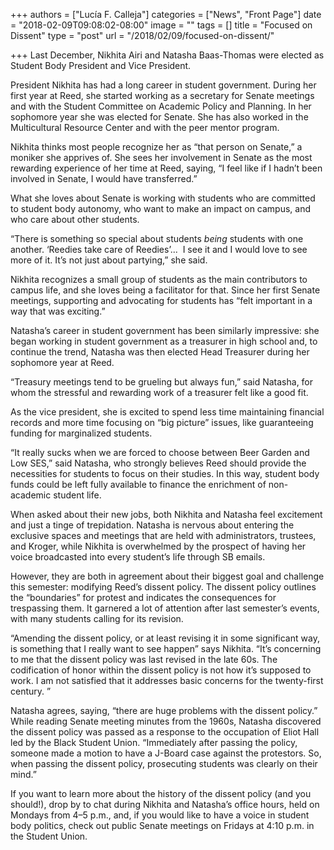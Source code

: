 +++
authors = ["Lucía F. Calleja"]
categories = ["News", "Front Page"]
date = "2018-02-09T09:08:02-08:00"
image = ""
tags = []
title = "Focused on Dissent"
type = "post"
url = "/2018/02/09/focused-on-dissent/"

+++
Last December, Nikhita Airi and Natasha Baas-Thomas were elected as Student Body President and Vice President. 

President Nikhita has had a long career in student government. During her first year at Reed, she started working as a secretary for Senate meetings and with the Student Committee on Academic Policy and Planning. In her sophomore year she was elected for Senate. She has also worked in the Multicultural Resource Center and with the peer mentor program.

Nikhita thinks most people recognize her as “that person on Senate,” a moniker she apprives of. She sees her involvement in Senate as the most rewarding experience of her time at Reed, saying, “I feel like if I hadn’t been involved in Senate, I would have transferred.” 

What she loves about Senate is working with students who are committed to student body autonomy, who want to make an impact on campus, and who care about other students. 

“There is something so special about students _being_ students with one another. ‘Reedies take care of Reedies’...  I see it and I would love to see more of it. It’s not just about partying,” she said.

Nikhita recognizes a small group of students as the main contributors to campus life, and she loves being a facilitator for that. Since her first Senate meetings, supporting and advocating for students has “felt important in a way that was exciting.”

Natasha’s career in student government has been similarly impressive: she began working in student government as a treasurer in high school and, to continue the trend, Natasha was then elected Head Treasurer during her sophomore year at Reed. 

“Treasury meetings tend to be grueling but always fun,” said Natasha, for whom the stressful and rewarding work of a treasurer felt like a good fit.

As the vice president, she is excited to spend less time maintaining financial records and more time focusing on “big picture” issues, like guaranteeing funding for marginalized students. 

“It really sucks when we are forced to choose between Beer Garden and Low SES,” said Natasha, who strongly believes Reed should provide the necessities for students to focus on their studies. In this way, student body funds could be left fully available to finance the enrichment of non-academic student life. 

When asked about their new jobs, both Nikhita and Natasha feel excitement and just a tinge of trepidation. Natasha is nervous about entering the exclusive spaces and meetings that are held with administrators, trustees, and Kroger, while Nikhita is overwhelmed by the prospect of having her voice broadcasted into every student’s life through SB emails.

 

However, they are both in agreement about their biggest goal and challenge this semester: modifying Reed’s dissent policy. The dissent policy outlines the “boundaries” for protest and indicates the consequences for trespassing them. It garnered a lot of attention after last semester’s events, with many students calling for its revision.

“Amending the dissent policy, or at least revising it in some significant way, is something that I really want to see happen” says Nikhita. “It’s concerning to me that the dissent policy was last revised in the late 60s. The codification of honor within the dissent policy is not how it’s supposed to work. I am not satisfied that it addresses basic concerns for the twenty-first century. ” 

Natasha agrees, saying, “there are huge problems with the dissent policy.” While reading Senate meeting minutes from the 1960s, Natasha discovered the dissent policy was passed as a response to the occupation of Eliot Hall led by the Black Student Union. “Immediately after passing the policy, someone made a motion to have a J-Board case against the protestors. So, when passing the dissent policy, prosecuting students was clearly on their mind.” 

If you want to learn more about the history of the dissent policy (and you should!), drop by to chat during Nikhita and Natasha’s office hours, held on Mondays from 4–5 p.m., and, if you would like to have a voice in student body politics, check out public Senate meetings on Fridays at 4:10 p.m. in the Student Union.